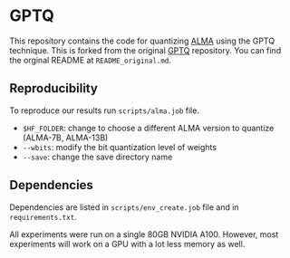 # GPTQ

This repository contains the code for quantizing [ALMA](https://github.com/fe1ixxu/ALMA) using the GPTQ technique. This is forked from the original [GPTQ](https://github.com/IST-DASLab/gptq) repository. You can find the orginal README at `README_original.md`.

## Reproducibility

To reproduce our results run `scripts/alma.job` file. 

- `$HF_FOLDER`: change to choose a different ALMA version to quantize (ALMA-7B, ALMA-13B)
- `--wbits`: modify the bit quantization level of weights
- `--save`: change the save directory name

<!-- 
Here is a summary of ALMA results:

| Wiki2 PPL | FP16 | 4bit-RTN | 4bit-GPTQ | 3bit-RTN | 3bit-GPTQ | 3g128-GPTQ |
|:---------:|:----:|:--------:|:---------:|:--------:|:---------:|:----------:|
| LLaMa-7B  | 5.68 | 6.29     | **6.09**  | 25.54    | **8.07**  | 6.61       |
| LLaMa-13B | 5.09 | 5.53     | **5.36**  | 11.40    | **6.63**  | 5.62       |
| LLaMa-30B | 4.10 | 4.54     | **4.45**  | 14.89    | **5.69**  | 4.80       |
| LLaMa-65B | 3.53 | 3.92     | **3.84**  | 10.59    | **5.04**  | 4.17       |
 -->
<!-- 
Here is a sample command:

```
python llama.py LLAMA_HF_FOLDER c4 --wbits 4 --true-sequential --act-order --new-eval
```

The `--act-order` heuristic also dramatically improves accuracy on the OPT-66B outlier model: 9.55 to 9.34 and 14.16 to 9.95 PPL on Wiki2 for 4bit and 3bit, respectively. -->

## Dependencies

Dependencies are listed in `scripts/env_create.job` file and in `requirements.txt`.

All experiments were run on a single 80GB NVIDIA A100. However, most experiments will work on a GPU with a lot less memory as well.
